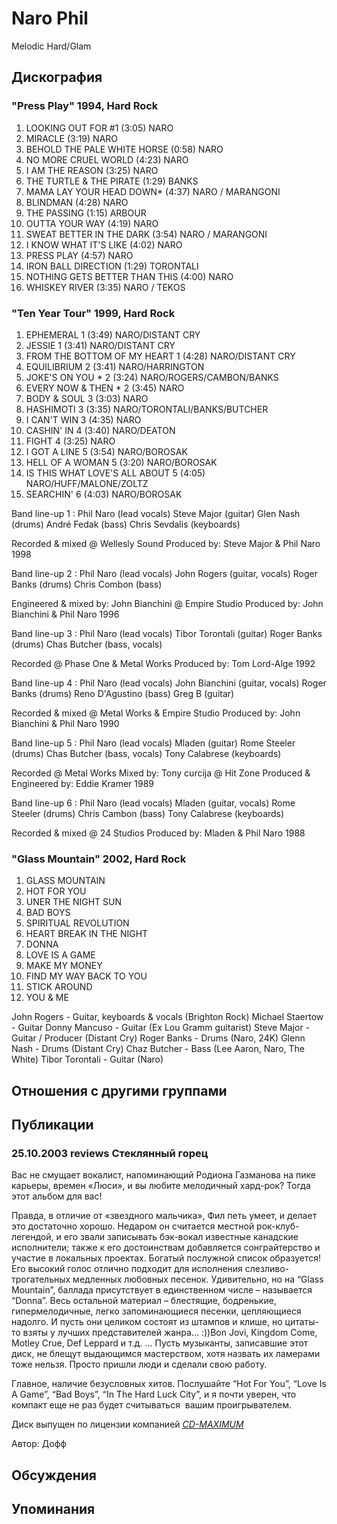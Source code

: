 # Naro Phil

Melodic Hard/Glam

## Дискография

### "Press Play" 1994, Hard Rock

01) LOOKING OUT FOR #1   (3:05) NARO 
02) MIRACLE  (3:19) NARO 
03) BEHOLD THE PALE WHITE HORSE  (0:58) NARO 
04) NO MORE CRUEL WORLD  (4:23) NARO 
05) I AM THE REASON (3:25) NARO 
06) THE TURTLE & THE PIRATE (1:29) BANKS 
07) MAMA LAY YOUR HEAD DOWN* (4:37) NARO / MARANGONI 
08) BLINDMAN (4:28) NARO 
09) THE PASSING (1:15) ARBOUR 
10) OUTTA YOUR WAY (4:19) NARO 
11) SWEAT BETTER IN THE DARK (3:54) NARO / MARANGONI 
12) I KNOW WHAT IT'S LIKE (4:02) NARO 
13) PRESS PLAY (4:57) NARO 
14) IRON BALL DIRECTION (1:29) TORONTALI 
15) NOTHING GETS BETTER THAN THIS (4:00) NARO 
16) WHISKEY RIVER (3:35) NARO / TEKOS

### "Ten Year Tour" 1999, Hard Rock

01) EPHEMERAL 1  (3:49) NARO/DISTANT CRY 
02) JESSIE 1  (3:41) NARO/DISTANT CRY 
03) FROM THE BOTTOM OF MY HEART 1  (4:28) NARO/DISTANT CRY 
04) EQUILIBRIUM 2  (3:41) NARO/HARRINGTON 
05) JOKE'S ON YOU * 2 (3:24) NARO/ROGERS/CAMBON/BANKS 
06) EVERY NOW & THEN * 2 (3:45) NARO 
07) BODY & SOUL 3 (3:03) NARO 
08) HASHIMOTI 3 (3:35) NARO/TORONTALI/BANKS/BUTCHER 
09) I CAN'T WIN 3 (4:35) NARO 
10) CASHIN' IN 4 (3:40) NARO/DEATON 
11) FIGHT 4 (3:25) NARO 
12) I GOT A LINE 5 (3:54) NARO/BOROSAK 
13) HELL OF A WOMAN 5 (3:20) NARO/BOROSAK 
14) IS THIS WHAT LOVE'S ALL ABOUT 5 (4:05) NARO/HUFF/MALONE/ZOLTZ 
15) SEARCHIN' 6 (4:03) NARO/BOROSAK 

Band line-up 1 :
Phil Naro (lead vocals)
Steve Major (guitar)
Glen Nash (drums)
Andr&#233; Fedak (bass)
Chris Sevdalis (keyboards)

Recorded & mixed @ Wellesly Sound
Produced by: Steve Major & Phil Naro 1998 

 Band line-up 2 :
Phil Naro (lead vocals)
John Rogers (guitar, vocals)
Roger Banks (drums)
Chris Combon (bass)

Engineered & mixed by:
John Bianchini @ Empire Studio
Produced by: John Bianchini & Phil Naro 1996 

 
Band line-up 3 :
Phil Naro (lead vocals)
Tibor Torontali (guitar)
Roger Banks (drums)
Chas Butcher (bass, vocals)

Recorded @ Phase One & Metal Works
Produced by: Tom Lord-Alge 1992 

 Band line-up 4 :
Phil Naro (lead vocals)
John Bianchini (guitar, vocals)
Roger Banks (drums)
Reno D'Agustino (bass)
Greg B (guitar)

Recorded & mixed @
Metal Works & Empire Studio
Produced by: John Bianchini & Phil Naro 1990 

 
Band line-up 5 :
Phil Naro (lead vocals)
Mladen (guitar)
Rome Steeler (drums)
Chas Butcher (bass, vocals)
Tony Calabrese (keyboards)

Recorded @ Metal Works
Mixed by: Tony curcija @ Hit Zone
Produced & Engineered by: Eddie Kramer 1989 

 Band line-up 6 :
Phil Naro (lead vocals)
Mladen (guitar, vocals)
Rome Steeler (drums)
Chris Cambon (bass)
Tony Calabrese (keyboards)

Recorded & mixed @ 24 Studios
Produced by: Mladen & Phil Naro 1988

### "Glass Mountain" 2002, Hard Rock

1. GLASS MOUNTAIN
2. HOT FOR YOU
3. UNER THE NIGHT SUN
4. BAD BOYS
5. SPIRITUAL REVOLUTION
6. HEART BREAK IN THE NIGHT
7. DONNA
8. LOVE IS A GAME
9. MAKE MY MONEY
10. FIND MY WAY BACK TO YOU
11. STICK AROUND
12. YOU & ME

John Rogers -
Guitar, keyboards & vocals (Brighton Rock)
Michael Staertow - Guitar
Donny Mancuso - Guitar (Ex Lou Gramm guitarist)
Steve Major - Guitar / Producer (Distant Cry)
Roger Banks - Drums (Naro, 24K)
Glenn Nash - Drums (Distant Cry)
Chaz Butcher - Bass (Lee Aaron, Naro, The White)
Tibor Torontali - Guitar (Naro)


## Отношения с другими группами


## Публикации

### 25.10.2003 reviews Стеклянный горец

<P>Вас не смущает вокалист, напоминающий Родиона Газманова на пике карьеры, времен «Люси», и вы любите мелодичный хард-рок? Тогда этот альбом для вас!</P>
<P>Правда, в отличие от «звездного мальчика», Фил петь умеет, и делает это достаточно хорошо. Недаром он считается местной рок-клуб-легендой, и его звали записывать бэк-вокал известные канадские исполнители; также к его достоинствам добавляется сонграйтерство и участие в локальных проектах. Богатый послужной список образуется! Его высокий голос отлично подходит для исполнения слезливо-трогательных медленных любовных песенок. Удивительно, но на “Glass Mountain”, баллада присутствует в единственном числе – называется “Donna”. Весь остальной материал – блестящие, бодренькие, гипермелодичные, легко запоминающиеся песенки, цепляющиеся надолго. И пусть они целиком состоят из штампов и клише, но цитаты-то взяты у лучших представителей жанра… :))Bon Jovi, Kingdom Come, Motley Crue, Def Leppard и т.д. … Пусть музыканты, записавшие этот диск, не блещут выдающимся мастерством, хотя назвать их ламерами тоже нельзя. Просто пришли&nbsp;люди и сделали свою&nbsp;работу.</P>
<P>Главное, наличие безусловных хитов. Послушайте “Hot For You”, “Love Is A Game”, “Bad Boys”, “In The Hard Luck City”, и я почти уверен, что компакт еще не раз&nbsp;будет считываться&nbsp;&nbsp;вашим проигрывателем.</P>
<P>
<P>Диск выпущен по лицензии компанией <A href="http://www.cd-maximum.ru/"><U><I>CD-MAXIMUM</I></U></A></P>
Автор: Дофф


## Обсуждения


## Упоминания

